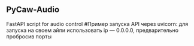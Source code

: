 <h2>PyCaw-Audio</h2>
FastAPI script for audio control
#Пример запуска API через uvicorn:
<uvicorn main:app --host 127.0.0.1 --port 7777 --reload>
для запуска на своем айпи использовать ip — 0.0.0.0, предварительно пробросив порты
